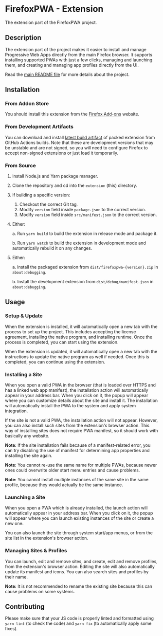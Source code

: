 FirefoxPWA - Extension
======================

The extension part of the FirefoxPWA project.

## Description

The extension part of the project makes it easier to install and manage Progressive Web Apps directly from the main Firefox browser. It supports installing supported PWAs with just a few clicks, managing and launching them, and creating and managing app profiles directly from the UI.

Read the [main README file](../README.md) for more details about the project.

## Installation

### From Addon Store

You should install this extension from the [Firefox Add-ons](https://addons.mozilla.org/firefox/addon/firefoxpwa/) website.

### From Development Artifacts

You can download and install [latest build artifact](https://github.com/filips123/FirefoxPWA/actions/workflows/native.yaml) of packed extension from GitHub Actions builds. Note that these are development versions that may be unstable and are not signed, so you will need to configure Firefox to accept non-signed extensions or just load it temporarily.

### From Source

1. Install Node.js and Yarn package manager.

2. Clone the repository and cd into the `extension` (this) directory.

3. If building a specific version:
    1. Checkout the correct Git tag.
    2. Modify `version` field inside `package.json` to the correct version.
    3. Modify `version` field inside `src/manifest.json` to the correct version.

4. Either:

   a. Run `yarn build` to build the extension in release mode and package it.

   b. Run `yarn watch` to build the extension in development mode and automatically rebuild it on any changes.

5. Either:

   a. Install the packaged extension from `dist/firefoxpwa-{version}.zip` in `about:debugging`.

   b. Install the development extension from `dist/debug/manifest.json` in `about:debugging`.

## Usage

### Setup & Update

When the extension is installed, it will automatically open a new tab with the process to set up the project. This includes accepting the license agreement, installing the native program, and installing runtime. Once the process is completed, you can start using the extension.

When the extension is updated, it will automatically open a new tab with the instructions to update the native program as well if needed. Once this is completed, you can continue using the extension.

### Installing a Site

When you open a valid PWA in the browser (that is loaded over HTTPS and has a linked web app manifest), the installation action will automatically appear in your address bar. When you click on it, the popup will appear where you can customize details about the site and install it. The installation will automatically install the PWA to the system and apply system integration.

If the site is not a valid PWA, the installation action will not appear. However, you can also install such sites from the extension's browser action. This way of installing sites does not require PWA manifest, so it should work with basically any website.

**Note:** If the site installation fails because of a manifest-related error, you can try disabling the use of manifest for determining app properties and installing the site again.

**Note:** You cannot re-use the same name for multiple PWAs, because newer ones could overwrite older start menu entries and cause problems.

**Note:** You cannot install multiple instances of the same site in the same profile, because they would actually be the same instance.

### Launching a Site

When you open a PWA which is already installed, the launch action will automatically appear in your address bar. When you click on it, the popup will appear where you can launch existing instances of the site or create a new one.

You can also launch the site through system start/app menus, or from the site list in the extension's browser action.

### Managing Sites & Profiles

You can launch, edit and remove sites, and create, edit and remove profiles, from the extension's browser action. Editing the site will also automatically update its manifest and icons. You can also search sites and profiles by their name.

**Note:** It is not recommended to rename the existing site because this can cause problems on some systems.

## Contributing

Please make sure that your JS code is properly linted and formatted using `yarn lint` (to check the code) and `yarn fix` (to automatically apply some fixes).
